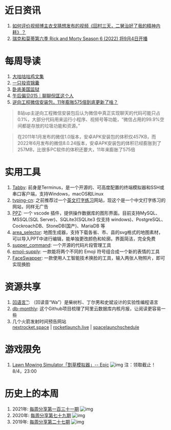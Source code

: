 # 近日资讯

1. [如何评价视频博主衣戈猜想发布的视频《回村三天，二舅治好了我的精神内耗》？](https://www.zhihu.com/question/545268208)
2. [瑞克和莫蒂第六季 Rick and Morty Season 6 (2022) 将9月4日开播](https://movie.douban.com/subject/35597581/)

# 每周导读

1. [大咕咕咕鸡文集](https://mindfucking.gitbook.io/daguguguji/)
2. [一只投资锦囊](https://mp.weixin.qq.com/s/g-NvsAXP2kgnOamgC9Us-Q)
3. [卧底美国监狱](https://mp.weixin.qq.com/s/gwoqz7rqscn2xxhNUsaL-g)
4. [午后偏见015｜聊聊倪匡这个人](https://mp.weixin.qq.com/s/XnkHvI4dxwHScP9yeu3aWQ)
5. [逆向工程微信安装包，11年膨胀575倍到底更新了啥？](https://www.bilibili.com/video/BV1cB4y1b77n)
> B站up主逆向工程微信安装包后认为微信中真正实现聊天的代码可能只占0.1%，大部分代码用来运行小程序、视频号等功能，“微信占用的99.9%空间都是存放的垃圾功能和资源。”

> 在2011年1月发布的微信1.0版本，安卓APK安装包的体积仅457KB，而2022年6月发布的微信8.0.24版本，安卓APK安装包的体积已经膨胀到了257MB，比很多PC软件的体积还要大，11年来膨胀了575倍

# 实用工具

1. [Tabby](https://github.com/eugeny/tabby): 前身是Terminus，是一个开源的、可高度配置的终端模拟器和SSH或串口客户端，支持Windows，macOS和Linux
2. [typing-cn](https://barneyzhao.gitee.io/typing-cn/): 之前推荐过一个[英文打字练习](https://qwerty.kaiyi.cool/)网站，现这个是一个中文打字练习的网站，同样无广告
3. [PPZ](https://github.com/ppz-pro/ppz.vscode): 一个 vscode 插件，提供操作数据库的图形界面。目前支持MySQL、MSSQL(SQL Server)、SQLite3(SQLite3 仅支持 windows)、PostgreSQL、CockroachDB、StoneDB(国产)、MariaDB 等    
4. [area_selector](https://datav.aliyun.com/portal/school/atlas/area_selector): 地图生成器，支持下载各省、市、县的svg格式的地图素材，可以导入PPT中进行编辑，能单独更改颜色和轮廓。界面简洁，完全免费
5. [supper_command](https://github.com/kazhafeizhale/supper_command): 一个开源的代码片段管理工具
6. [emoji-supply](https://github.com/alcor/emoji-supply): 一款能将两个不同的 Emoji 符号组合成一个新的表情的工具
7. [FaceSwapper](https://faceswapper.ai/): 一款使用人工智能技术换脸的工具，输入两张人物照片，即可实现换脸

# 资源共享

1. [凹语言™](https://github.com/wa-lang/wa): （凹读音“Wa”）是柴树杉、丁尔男和史斌设计的实验性编程语言
2. [db-monthly](https://github.com/tangwz/db-monthly): 这个Github项目梳理了阿里云数据库内核月报，让阅读更容易一些
3. 几个火箭发射时间预告网站   
[nextrocket.space](https://nextrocket.space/) | [rocketlaunch.live](https://www.rocketlaunch.live/) | [spacelaunchschedule](https://www.spacelaunchschedule.com/)

# 游戏限免

1. [Lawn Mowing Simulator「割草模拟器」-- Epic](https://store.epicgames.com/p/lawn-mowing-simulator-838bf3)
![img](http://mmbiz.qpic.cn/sz_mmbiz_png/pDARXZuibAKRfjaDHh8huLDGtQQLiaA1Ho0z9d8ewJ9UbDOFSW7a2W96RsW4gT3HNEnanWXJf8bSzpdaWwYpqibOw/0?wx_fmt=png)
注：领取截止！8/4，23:00

# 历史上的本周

1. 2021年: [每周分享第一百三十一期](https://mp.weixin.qq.com/s/jG1aJzOW8O8G1rbK1TEluQ)
![img](https://mmbiz.qpic.cn/sz_mmbiz_jpg/pDARXZuibAKRFBmWicYhnsJFydEfYBHh5a0tibBibK3ib5K2AjiaON5I1mwrViasHT859y25uHHjSPmAibsYwuZRJDHlpQ/640?wx_fmt=jpeg&wxfrom=5&wx_lazy=1&wx_co=1)
2. 2020年: [每周分享第七十九期](https://mp.weixin.qq.com/s/HkH3iuTBA8VI_UrGdzGb_w)
![img](https://mmbiz.qpic.cn/sz_mmbiz_jpg/pDARXZuibAKSKZPCovhV4Ku8n6nU1icvtPXUpETGPcvAic4Fib7P1kiahurib6wzqTjCy2yDqHOLYGPbGJ6s4rfoQAEw/640?wx_fmt=jpeg&wxfrom=5&wx_lazy=1&wx_co=1)
3. 2019年: [每周分享第二十七期](https://mp.weixin.qq.com/s/L7B1DyOOO6pT-jjuhwk_Cg)
![img](https://mmbiz.qpic.cn/mmbiz_jpg/pDARXZuibAKSTNGib7oviatV8BHibU2Y8libpdGTIIew2nb5dlWiaNlhqw2DMWWfEErTnBtunwBZfoeCoOyF1VvhZQicg/640?wx_fmt=jpeg&wxfrom=5&wx_lazy=1&wx_co=1)
